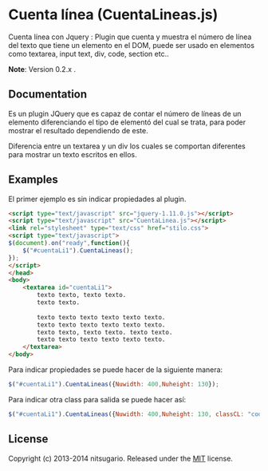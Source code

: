 Cuenta línea (CuentaLineas.js)
============

Cuenta línea con Jquery : Plugin que cuenta y muestra el número de línea del texto que tiene un elemento en el DOM, puede ser usado en elementos como textarea, input text, div, code, section etc..

**Note**: Version 0.2.x .

Documentation
-------------
Es un plugin JQuery que es capaz de  contar el número de líneas de un elemento diferenciando el tipo de elementó del cual se trata, para poder mostrar el resultado dependiendo de este.

Diferencia entre un textarea y un div los cuales se comportan diferentes para mostrar un texto escritos en ellos.

Examples
--------
El primer ejemplo es sin indicar propiedades al plugin.

```html
<script type="text/javascript" src="jquery-1.11.0.js"></script>
<script type="text/javascript" src="CuentaLinea.js"></script>
<link rel="stylesheet" type="text/css" href="stilo.css">
<script type="text/javascript">
$(document).on("ready",function(){
	$("#cuentaLi1").CuentaLineas();
});
</script>
</head>
<body>
	<textarea id="cuentaLi1">
		texto texto, texto texto.
		texto texto.
		
		texto texto texto texto texto texto.
		texto texto texto texto texto texto.
		texto texto, texto texto. texto texto.
		texto texto texto texto texto texto.
	</textarea>
</body>
```
Para indicar propiedades se puede hacer de la siguiente manera:
```javascript
$("#cuentaLi1").CuentaLineas({Nuwidth: 400,Nuheight: 130});
```
Para indicar otra class para salida se puede hacer así:
```javascript
$("#cuentaLi1").CuentaLineas({Nuwidth: 400,Nuheight: 130, classCL: "codigos"});
```
License
-------

Copyright (c) 2013-2014 nitsugario.
Released under the [MIT](LICENSE?raw=1) license.
